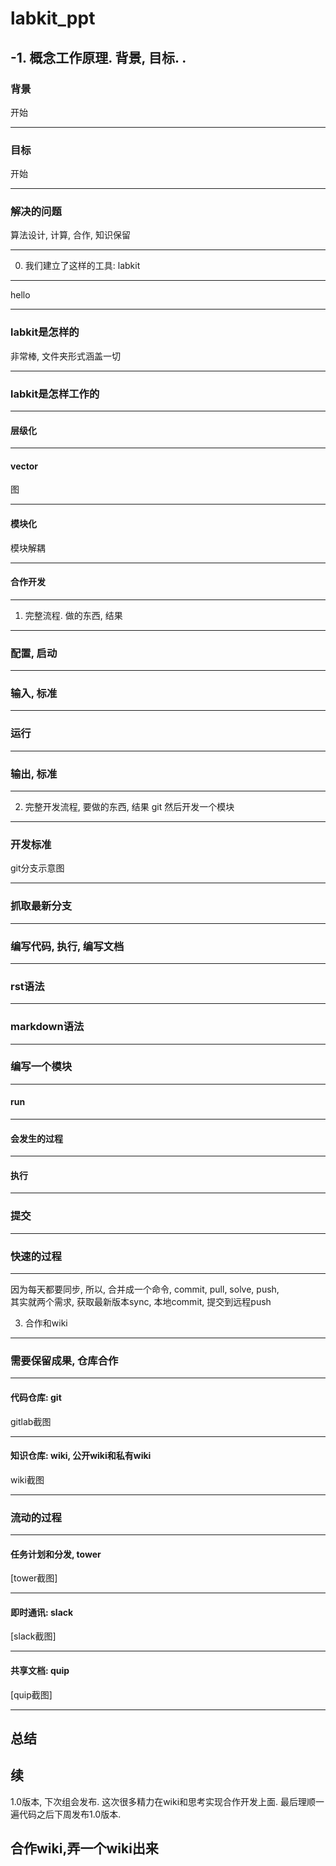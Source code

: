 labkit\_ppt
===========

-1. 概念工作原理. 背景, 目标. .
-------------------------------

### 背景

开始

----

### 目标

开始

----

### 解决的问题

算法设计, 计算, 合作, 知识保留

----

0. 我们建立了这样的工具: labkit
-------------------------------

hello

----

### labkit是怎样的

非常棒, 文件夹形式涵盖一切

----

### labkit是怎样工作的

----

#### 层级化

----

#### vector

图

----

#### 模块化

模块解耦

----

#### 合作开发

----

1. 完整流程. 做的东西, 结果
---------------------------

### 配置, 启动

----

### 输入, 标准

----

### 运行

----

### 输出, 标准

----

2. 完整开发流程, 要做的东西, 结果 git 然后开发一个模块
------------------------------------------------------

### 开发标准

git分支示意图

----

### 抓取最新分支

----

### 编写代码, 执行, 编写文档

----

### rst语法

----

### markdown语法

----

### 编写一个模块

----

#### run

----

#### 会发生的过程

----

#### 执行

----

### 提交

----

### 快速的过程

----

因为每天都要同步, 所以, 合并成一个命令, commit, pull, solve, push,\
其实就两个需求, 获取最新版本sync, 本地commit, 提交到远程push

3. 合作和wiki
-------------

### 需要保留成果, 仓库合作

----

#### 代码仓库: git

gitlab截图

----

#### 知识仓库: wiki, 公开wiki和私有wiki

wiki截图

----

### 流动的过程

----

#### 任务计划和分发, tower

\[tower截图\]

----

#### 即时通讯: slack

\[slack截图\]

----

#### 共享文档: quip

\[quip截图\]

----

总结
----

续
--

1.0版本, 下次组会发布. 这次很多精力在wiki和思考实现合作开发上面.
最后理顺一遍代码之后下周发布1.0版本.

合作wiki,弄一个wiki出来
-----------------------
